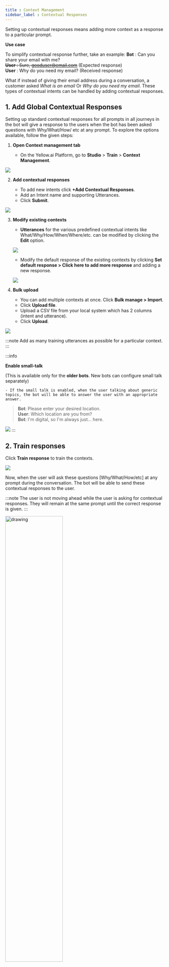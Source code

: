 ```yaml
---
title : Context Management
sidebar_label : Contextual Responses
---
```



Setting up contextual responses means adding more context as a response to a particular prompt. 

**Use case**

To simplify contextual response further, take an example:
**Bot** : Can you share your email with me?  
~~**User** : Sure, gooduser@email.com~~ (Expected response)  
**User** : Why do you need my email?  (Received response)

What if instead of giving their email address during a conversation, a customer asked *What is an email* Or *Why do you need my email*. 
These types of contextual intents can be handled by adding contextual responses. 

## 1. Add Global Contextual Responses

Setting up standard contextual responses for all prompts in all journeys in the bot will give a response to the users when the bot has been asked questions with Why/What/How/ etc at any prompt. 
To explore the options available, follow the given steps: 

1. **Open Context management tab**

    - On the Yellow.ai Platform, go to **Studio** > **Train** > **Context Management**.

![](https://i.imgur.com/XuwMeQP.png)

2. **Add contextual responses** 

    - To add new intents click **+Add Contextual Responses**. 
    - Add an Intent name and supporting Utterances.
    - Click **Submit**. 

![](https://i.imgur.com/QzpYCLY.png)


3. **Modify existing contexts**

    - **Utterances** for the various predefined contextual intents like What/Why/How/When/Where/etc. can be modified by clicking the **Edit** option.

    ![](https://i.imgur.com/nLiggZ6.png)  
  
  
    - Modify the default response of the existing contexts by clicking **Set default response > Click here to add more response** and adding a new response. 

    ![](https://i.imgur.com/4sGxnOE.png)


4. **Bulk upload**

    - You can add multiple contexts at once. Click **Bulk manage > Import**. 
    - Click **Upload file**.
    - Upload a CSV file from your local system which has 2 columns (intent and utterance).
    - Click **Upload**. 


![](https://i.imgur.com/eBrK6HN.png)

:::note
Add as many training utterances as possible for a particular context. 
:::


:::info

**Enable small-talk**

(This is available only for the **older bots**. New bots can configure small talk separately)

    - If the small talk is enabled, when the user talking about generic topics, the bot will be able to answer the user with an appropriate answer. 

> **Bot**: Please enter your desired location.   
> **User**: Which location are you from?  
> **Bot**: I'm digital, so I'm always just... here.

![](https://i.imgur.com/vtWxpz2.png)
:::





## 2. Train responses 

Click **Train response** to train the contexts. 

![](https://i.imgur.com/xfgFirr.png)

Now, when the user will ask these questions [Why/What/How/etc] at any prompt during the conversation. The bot will be able to send these contextual responses to the user. 

:::note
The user is not moving ahead while the user is asking for contextual responses. They will remain at the same prompt until the correct response is given.
:::



<img src="https://cdn.yellowmessenger.com/fZN8lIisIfxw1615525657154.png" alt="drawing" width="60%"/>







<!---
### How to setup context at any prompt? 

>We humans are always aware of context. Even chatbots also store the context to maintain the state of conversation.
Conversations always happen on a particular topic (like intent), and it is a chain of texts exchanged between the user and the bot. So, this context keeps the conversation flowing.

This context is stored as a JSON which is constantly updated at each and every prompt of a conversation. It stores all the info required to identify the state of a conversation, like the *prompt(step) information* (visited prompts), *intent name* (current intent) any many more.
It is available at app.context

```
app.context object
{
   "complete": true,
   "steps": {
        "mobile_num": "9999999999",
       "customer_id": "-",
        "otp": "-"
    },
    "intent": "login"
}
```
At any point, you can access this object to do things like
* getting data of the prompts
* knowing the current status of the conversation ( Intent name & the number of prompts visited )
* changing a prompt value

#### Getting data of the prompts
* app.context.steps is an object which contains key-value pairs of prompts and the prompt values (user inputs) in the format step_name: step_value
* A new prompt is added into app.context.steps only after the validation of that prompt.
* When it hits an intent, this steps object is initially empty

#### Getting Intent name
* app.context.intent contains the current intent name

#### Other data
(Very limited use cases though)

* app.context.complete contains a boolean value. If it’s true then the intent is done with visiting all the steps
* app.dataHistory contains an array of most recent incoming messages to the bot 
In action function, you can make use of this app.context object to get all the required information to process the answer.

A typical action function below
```
return new Promise(resolve => {

    // Getting the data from the steps
    let otp = app.context.steps.otp
    let mobile = app.context.steps['mobile_number'] // another way of accessing data

    // API CALL which requires the above data
    // api logic here
    
    app.sendTextMessage('You have been successfully logged in')

    resolve();
});

```

This object is always updated for every intent. When it hits another intent all the steps data will erased and the intent name will be changed.
--->